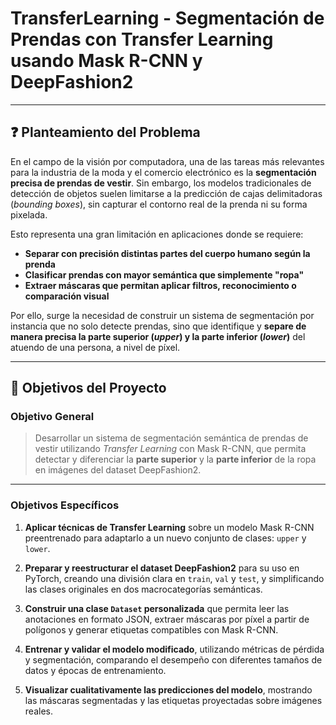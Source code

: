 
#  TransferLearning - Segmentación de Prendas con Transfer Learning usando Mask R-CNN y DeepFashion2

---

## ❓ Planteamiento del Problema

En el campo de la visión por computadora, una de las tareas más relevantes para la industria de la moda y el comercio electrónico es la **segmentación precisa de prendas de vestir**. Sin embargo, los modelos tradicionales de detección de objetos suelen limitarse a la predicción de cajas delimitadoras (*bounding boxes*), sin capturar el contorno real de la prenda ni su forma pixelada.

Esto representa una gran limitación en aplicaciones donde se requiere:

- **Separar con precisión distintas partes del cuerpo humano según la prenda**
- **Clasificar prendas con mayor semántica que simplemente "ropa"**
- **Extraer máscaras que permitan aplicar filtros, reconocimiento o comparación visual**

Por ello, surge la necesidad de construir un sistema de segmentación por instancia que no solo detecte prendas, sino que identifique y **separe de manera precisa la parte superior (*upper*) y la parte inferior (*lower*)** del atuendo de una persona, a nivel de píxel.

---

## 🎯 Objetivos del Proyecto

### Objetivo General

> Desarrollar un sistema de segmentación semántica de prendas de vestir utilizando *Transfer Learning* con Mask R-CNN, que permita detectar y diferenciar la **parte superior** y la **parte inferior** de la ropa en imágenes del dataset DeepFashion2.

---

### Objetivos Específicos

1. **Aplicar técnicas de Transfer Learning** sobre un modelo Mask R-CNN preentrenado para adaptarlo a un nuevo conjunto de clases: `upper` y `lower`.

2. **Preparar y reestructurar el dataset DeepFashion2** para su uso en PyTorch, creando una división clara en `train`, `val` y `test`, y simplificando las clases originales en dos macrocategorías semánticas.

3. **Construir una clase `Dataset` personalizada** que permita leer las anotaciones en formato JSON, extraer máscaras por píxel a partir de polígonos y generar etiquetas compatibles con Mask R-CNN.

4. **Entrenar y validar el modelo modificado**, utilizando métricas de pérdida y segmentación, comparando el desempeño con diferentes tamaños de datos y épocas de entrenamiento.

5. **Visualizar cualitativamente las predicciones del modelo**, mostrando las máscaras segmentadas y las etiquetas proyectadas sobre imágenes reales.
